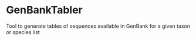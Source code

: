 # GenBankTabler
Tool to generate tables of sequences available in GenBank for a given taxon or species list
